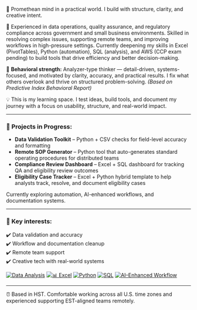 🧠 Promethean mind in a practical world. I build with structure, clarity, and creative intent.

🎯 Experienced in data operations, quality assurance, and regulatory compliance across government and small business environments. Skilled in resolving complex issues, supporting remote teams, and improving workflows in high-pressure settings. Currently deepening my skills in Excel (PivotTables), Python (automation), SQL (analysis), and AWS (CCP exam pending) to build tools that drive efficiency and better decision-making.

🧩 **Behavioral strength:** Analyzer-type thinker — detail-driven, systems-focused, and motivated by clarity, accuracy, and practical results. I fix what others overlook and thrive on structured problem-solving. *(Based on Predictive Index Behavioral Report)*

💡 This is my learning space. I test ideas, build tools, and document my journey with a focus on usability, structure, and real-world impact.

---

### 🚧 Projects in Progress:
- **Data Validation Toolkit** – Python + CSV checks for field-level accuracy and formatting  
- **Remote SOP Generator** – Python tool that auto-generates standard operating procedures for distributed teams  
- **Compliance Review Dashboard** – Excel + SQL dashboard for tracking QA and eligibility review outcomes  
- **Eligibility Case Tracker** – Excel + Python hybrid template to help analysts track, resolve, and document eligibility cases

Currently exploring automation, AI-enhanced workflows, and documentation systems.

---

### 🔧 Key interests:
✔️ Data validation and accuracy  
✔️ Workflow and documentation cleanup  
✔️ Remote team support  
✔️ Creative tech with real-world systems

[![Data Analysis](https://img.shields.io/badge/Data_Analysis-4B5563?style=for-the-badge&logo=google-analytics&logoColor=white)]()
[![📊 Excel](https://img.shields.io/badge/📊_Excel-217346?style=for-the-badge&logo=microsoft-excel&logoColor=white)]()
[![Python](https://img.shields.io/badge/Python-5B63D2?style=for-the-badge&logo=python&logoColor=white)]()
[![SQL](https://img.shields.io/badge/SQL-3B82F6?style=for-the-badge&logo=postgresql&logoColor=white)]()
[![AI–Enhanced Workflow](https://img.shields.io/badge/AI–Enhanced_Workflow-EC4899?style=for-the-badge&logo=openai&logoColor=white)]()

---

⏰ Based in HST. Comfortable working across all U.S. time zones and experienced supporting EST-aligned teams remotely.
